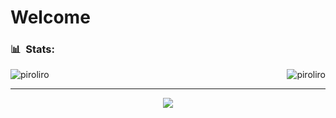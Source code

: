 <h1>Welcome</h1>

<h3> 📊 &nbsp;Stats:</h3>
<p align="center" vertical-align="top"> 
<img src="https://github-readme-stats.vercel.app/api?username=srpiroliro&show_icons=true&theme=chartreuse-dark&count_private=true" alt="piroliro" style="float:left"/>&nbsp;&nbsp;&nbsp;&nbsp;
<img src="https://github-readme-stats.vercel.app/api/top-langs/?username=srpiroliro&theme=chartreuse-dark&layout=compact" alt="piroliro" style="float:right"/>
</p>

---

<p align="center"> <img src="https://komarev.com/ghpvc/?username=srpiroliro"/> </p>
